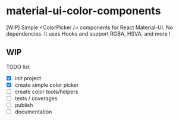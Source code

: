 # material-ui-color-components
[WIP] Simple &lt;ColorPicker /> components for React Material-UI. No dependencies. It uses Hooks and support RGBA, HSVA, and more !

## WIP
TODO list
- [x] init project
- [x] create simple color picker
- [ ] create color tools/helpers
- [ ] tests / coverages
- [ ] publish
- [ ] documentation
